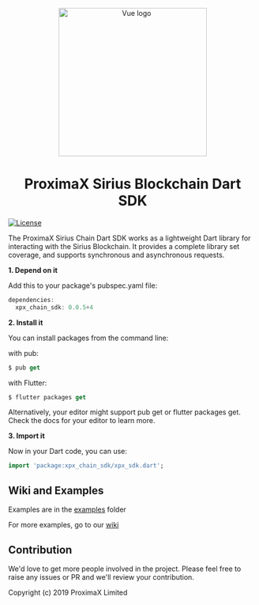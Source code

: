 <p align='center'><a href='https://github.com/proximax-storage/dart-xpx-chain-sdk' target='_blank' rel='noopener noreferrer'><img width='300' src='https://user-images.githubusercontent.com/29048783/72931620-36795c80-3d2c-11ea-89a4-f0c2bc3affd8.png' alt='Vue logo'></a></p>
<h1 align='center'>ProximaX Sirius Blockchain Dart SDK</h1>

[![License](https://img.shields.io/badge/License-Apache%202.0-blue.svg)](https://opensource.org/licenses/Apache-2.0)

The ProximaX Sirius Chain Dart SDK works as a lightweight Dart library for interacting with the Sirius Blockchain. It provides a complete library set coverage, and supports synchronous and asynchronous requests.

**1. Depend on it**

Add this to your package's pubspec.yaml file:

```dart
dependencies:
  xpx_chain_sdk: 0.0.5+4
```

**2. Install it**

You can install packages from the command line:

with pub:

```dart
$ pub get
```

with Flutter:

```dart
$ flutter packages get
```

Alternatively, your editor might support pub get or flutter packages get. Check the docs for your editor to learn more.

**3. Import it**

Now in your Dart code, you can use:

```dart
import 'package:xpx_chain_sdk/xpx_sdk.dart';
```

## Wiki and Examples ##

Examples are in the [examples](https://github.com/proximax-storage/dart-xpx-chain-sdk/tree/master/example) folder

For more examples, go to our [wiki](https://github.com/proximax-storage/dart-xpx-chain-sdk/wiki)

## Contribution ##
We'd love to get more people involved in the project. Please feel free to raise any issues or PR and we'll review your contribution.
    
Copyright (c) 2019 ProximaX Limited

